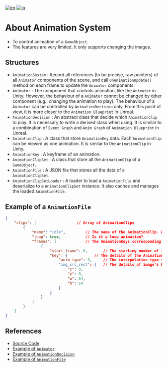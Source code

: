 [![en](https://img.shields.io/badge/lang-en-red.svg)](./Animation.md)
[![jp](https://img.shields.io/badge/lang-jp-green.svg)](./Animation.jp.md)

# About Animation System

* To control animation of a `GameObject`.
* The features are very limited. It only supports changing the images.

## Structures

* `AnimationSystem` : Record all references (to be precise, raw pointers) of all `Animator` components of the scene, and call `OnAnimationUpdate()` method on each frame to update the `Animator` components.
* `Animator` : The component that controls animation, like the `Animator` in Unity. However, the behaviour of a `Animator` cannot be changed by other component (e.g., changing the animation to play). The behaviour of a `Animator` can be controlled by `AnimationDecision` only. From this point of view, it is more closer to the `Animation Blueprint` in Unreal.
* `AnimationDecision` : An abstract class that decide which `AnimationClip` to play. It is necessary to write a derived class when using. It is similar to a combination of `Event Graph` and `Anim Graph` of `Animation Blueprint` in Unreal.
* `AnimationClip` : A class that store `AnimationKey` data. Each `AnimationClip` can be viewed as one animation. It is similar to the `AnimationClip` in Unity.
* `AnimationKey` : A keyframe of an animation.
* `AnimationClipSet` : A class that store all the `AnimationClip` of a `GameObject`.
* `AnimationFile` : A JSON file that stores all the data of a `AnimationClipSet`.
* `AnimationClipSetLoader` : A loader to load a `AnimationFile` and deserialize to a `AnimationClipSet` instance. It also caches and manages the loaded `AnimationFile`.

## Example of a `AnimationFile`

```json
{
    "clips": [					// Array of AnimationClips
        {
            "name": "idle",			// The name of the AnimationClip. Work as an ID
            "loop": true,			// Is it a loop animation?
            "frames": [				// The AnimationKeys corresponding to number of frame
                {
                    "start_frame": 0,		// The starting number of frame
                    "key": {			// The details of the AnimationKey
                        "anim_type": 0,		// The interpolation type to next AnimationKey. 0 : No interpolation, 1 : Linear
                        "img_src_rect": {	// The details of image's Rect
                            "x": 0,
                            "y": 0,
                            "w": 64,
                            "h": 64
                        }
                    }
                }
            ]
        }
    ]
}
```

## References

* [Source Code](../../src/GE/Animation)
* [Example of `Animator`](../../src/Prefab/Character/Player/PlayerPrefab.cpp)
* [Example of `AnimationDecision`](../../src/Character/Player/PlayerAnimationDecision.cpp)
* [Example of `AnimationFile`](../../data/Animation)